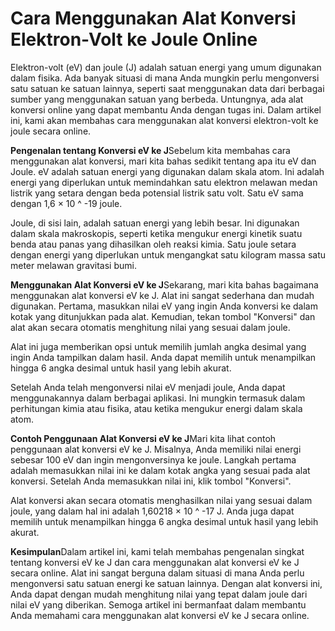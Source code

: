 Cara Menggunakan Alat Konversi Elektron-Volt ke Joule Online
============================================================

Elektron-volt (eV) dan joule (J) adalah satuan energi yang umum digunakan dalam fisika. Ada banyak situasi di mana Anda mungkin perlu mengonversi satu satuan ke satuan lainnya, seperti saat menggunakan data dari berbagai sumber yang menggunakan satuan yang berbeda. Untungnya, ada alat konversi online yang dapat membantu Anda dengan tugas ini. Dalam artikel ini, kami akan membahas cara menggunakan alat konversi elektron-volt ke joule secara online.

**Pengenalan tentang Konversi eV ke J**Sebelum kita membahas cara menggunakan alat konversi, mari kita bahas sedikit tentang apa itu eV dan Joule. eV adalah satuan energi yang digunakan dalam skala atom. Ini adalah energi yang diperlukan untuk memindahkan satu elektron melawan medan listrik yang setara dengan beda potensial listrik satu volt. Satu eV sama dengan 1,6 × 10 ^ -19 joule.

Joule, di sisi lain, adalah satuan energi yang lebih besar. Ini digunakan dalam skala makroskopis, seperti ketika mengukur energi kinetik suatu benda atau panas yang dihasilkan oleh reaksi kimia. Satu joule setara dengan energi yang diperlukan untuk mengangkat satu kilogram massa satu meter melawan gravitasi bumi.

**Menggunakan Alat Konversi eV ke J**Sekarang, mari kita bahas bagaimana menggunakan alat konversi eV ke J. Alat ini sangat sederhana dan mudah digunakan. Pertama, masukkan nilai eV yang ingin Anda konversi ke dalam kotak yang ditunjukkan pada alat. Kemudian, tekan tombol "Konversi" dan alat akan secara otomatis menghitung nilai yang sesuai dalam joule.

Alat ini juga memberikan opsi untuk memilih jumlah angka desimal yang ingin Anda tampilkan dalam hasil. Anda dapat memilih untuk menampilkan hingga 6 angka desimal untuk hasil yang lebih akurat.

Setelah Anda telah mengonversi nilai eV menjadi joule, Anda dapat menggunakannya dalam berbagai aplikasi. Ini mungkin termasuk dalam perhitungan kimia atau fisika, atau ketika mengukur energi dalam skala atom.

**Contoh Penggunaan Alat Konversi eV ke J**Mari kita lihat contoh penggunaan alat konversi eV ke J. Misalnya, Anda memiliki nilai energi sebesar 100 eV dan ingin mengonversinya ke joule. Langkah pertama adalah memasukkan nilai ini ke dalam kotak angka yang sesuai pada alat konversi. Setelah Anda memasukkan nilai ini, klik tombol "Konversi".

Alat konversi akan secara otomatis menghasilkan nilai yang sesuai dalam joule, yang dalam hal ini adalah 1,60218 × 10 ^ -17 J. Anda juga dapat memilih untuk menampilkan hingga 6 angka desimal untuk hasil yang lebih akurat.

**Kesimpulan**Dalam artikel ini, kami telah membahas pengenalan singkat tentang konversi eV ke J dan cara menggunakan alat konversi eV ke J secara online. Alat ini sangat berguna dalam situasi di mana Anda perlu mengonversi satu satuan energi ke satuan lainnya. Dengan alat konversi ini, Anda dapat dengan mudah menghitung nilai yang tepat dalam joule dari nilai eV yang diberikan. Semoga artikel ini bermanfaat dalam membantu Anda memahami cara menggunakan alat konversi eV ke J secara online.